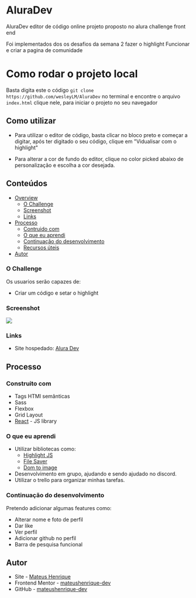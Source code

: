 # AluraDev
AluraDev editor de código online projeto proposto no alura challenge front end

Foi implementados dos os desafios da semana 2 fazer o highlight Funcionar e criar a pagina de comunidade 

# Como rodar o projeto local

Basta digita este o código `git clone https://github.com/wesleyLM/AluraDev` no terminal e encontre o arquivo `index.html` clique nele, para iniciar o projeto no seu navegador

## Como utilizar

- Para utilizar o editor de código, basta clicar no bloco preto e começar a digitar, após ter digitado o seu código, clique em "Vidualisar com o highlight" 

 - Para alterar a cor de fundo do editor, clique no color picked abaixo de personalização e escolha a cor desejada. 

## Conteúdos

- [Overview](#overview)
  - [O Challenge](#the-challenge)
  - [Screenshot](#screenshot)
  - [Links](#links)
- [Processo](#processo)
  - [Contruido com](#construido-com)
  - [O que eu aprendi](#oque-eu-aprendi)
  - [Continuação do desenvolvimento](#continuacao-do-desenvolvimento)
  - [Recursos úteis](#recursos-uteis)
- [Autor](#autor)


### O Challenge

Os usuarios serão capazes de:

- Criar um código e setar o highlight


### Screenshot

![](./public/print_home.png)

### Links

- Site hospedado: [Alura Dev](https://alura-challenge-frontend.vercel.app/)

## Processo

### Construito com

- Tags HTMl semânticas
- Sass
- Flexbox
- Grid Layout
- [React](https://reactjs.org/) - JS library

### O que eu aprendi

- Utilizar bibliotecas como:
  - [Highlight JS](https://highlightjs.org/)
  - [File Saver](https://github.com/eligrey/FileSaver.js/)
  - [Dom to image](https://github.com/tsayen/dom-to-image)
- Desenvolvimento em grupo, ajudando e sendo ajudado no discord.
- Utilizar o trello para organizar minhas tarefas.


### Continuação do desenvolvimento

Pretendo adicionar algumas features como:

- Alterar nome e foto de perfil
- Dar like
- Ver perfil
- Adicionar github no perfil
- Barra de pesquisa funcional

## Autor

- Site - [Mateus Henrique](https://mateushenriquedev.ml/)
- Frontend Mentor - [mateushenrique-dev](https://www.frontendmentor.io/profile/mateushenrique-dev)
- GitHub - [mateushenrique-dev](https://github.com/mateushenrique-dev)

